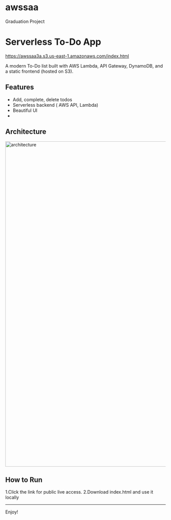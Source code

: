 # awssaa
Graduation Project

# Serverless To-Do App

https://awssaa3a.s3.us-east-1.amazonaws.com/index.html

A modern To-Do list built with AWS Lambda, API Gateway, DynamoDB, and a static frontend (hosted on S3).

## Features

- Add, complete, delete todos
- Serverless backend ( AWS API, Lambda)
- Beautiful UI
- 
## Architecture
<img width="1536" height="1024" alt="architecture" src="https://github.com/user-attachments/assets/e5d2e590-e0e9-434c-8a8a-bfc1782df334" />

## How to Run
1.Click the link for public live access.
2.Download index.html and use it locally

---

Enjoy!

